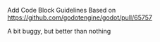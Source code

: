 Add Code Block Guidelines
Based on https://github.com/godotengine/godot/pull/65757

A bit buggy, but better than nothing
